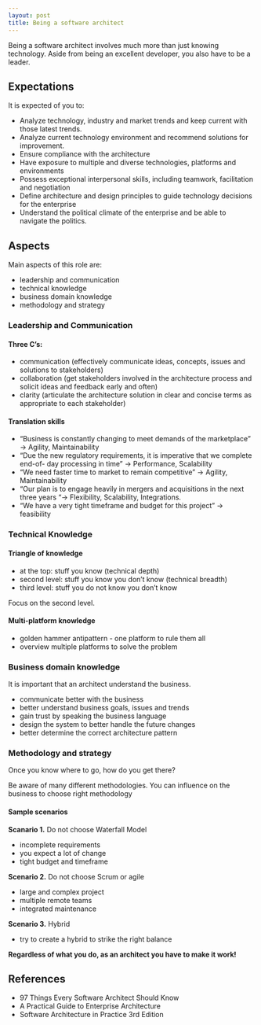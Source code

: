 ```yaml
---
layout: post
title: Being a software architect
---
```


Being a software architect involves much more than just knowing technology. Aside from being an excellent developer, you also have to be a leader.

## Expectations
It is expected of you to:

- Analyze technology, industry and market trends and keep current with those latest trends.
- Analyze current technology environment and recommend solutions for improvement.
- Ensure compliance with the architecture
- Have exposure to multiple and diverse technologies, platforms and environments
- Possess exceptional interpersonal skills, including teamwork, facilitation and negotiation
- Define architecture and design principles to guide technology decisions for the enterprise
- Understand the political climate of the enterprise and be able to navigate the politics.

## Aspects
Main aspects of this role are:

- leadership and communication
- technical knowledge
- business domain knowledge
- methodology and strategy

### Leadership and Communication

#### Three C’s:

- communication (effectively communicate ideas, concepts, issues and solutions to stakeholders)
- collaboration (get stakeholders involved in the architecture process and solicit ideas and feedback early and often)
- clarity (articulate the architecture solution in clear and concise terms as appropriate to each stakeholder)

#### Translation skills

- “Business is constantly changing to meet demands of the marketplace” -&gt; Agility, Maintainability
- “Due the new regulatory requirements, it is imperative that we complete end-of- day processing in time” -&gt; Performance, Scalability
- “We need faster time to market to remain competitive” -&gt; Agility, Maintainability
- “Our plan is to engage heavily in mergers and acquisitions in the next three years “-&gt; Flexibility, Scalability, Integrations.
- “We have a very tight timeframe and budget for this project” -&gt; feasibility

### Technical Knowledge

#### Triangle of knowledge

- at the top: stuff you know (technical depth)
- second level: stuff you know you don’t know (technical breadth)
- third level: stuff you do not know you don’t know

Focus on the second level.

#### Multi-platform knowledge

- golden hammer antipattern - one platform to rule them all
- overview multiple platforms to solve the problem

### Business domain knowledge

It is important that an architect understand the business.

- communicate better with the business
- better understand business goals, issues and trends
- gain trust by speaking the business language
- design the system to better handle the future changes
- better determine the correct architecture pattern

### Methodology and strategy

Once you know where to go, how do you get there?

Be aware of many different methodologies. You can influence on the business to choose right methodology

#### Sample scenarios

**Scanario 1.** Do not choose Waterfall Model

- incomplete requirements
- you expect a lot of change
- tight budget and timeframe

**Scenario 2.** Do not choose Scrum or agile

- large and complex project
- multiple remote teams
- integrated maintenance

**Scenario 3.** Hybrid

- try to create a hybrid to strike the right balance

**Regardless of what you do, as an architect you have to make it work!**

## References
- 97 Things Every Software Architect Should Know
- A Practical Guide to Enterprise Architecture
- Software Architecture in Practice 3rd Edition
